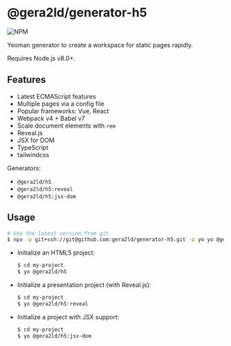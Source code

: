 # @gera2ld/generator-h5

![NPM](https://img.shields.io/npm/v/@gera2ld/generator-h5.svg)

Yeoman generator to create a workspace for static pages rapidly.

Requires Node.js v8.0+.

## Features

- Latest ECMAScript features
- Multiple pages via a config file
- Popular frameworks: Vue, React
- Webpack v4 + Babel v7
- Scale document elements with `rem`
- Reveal.js
- JSX for DOM
- TypeScript
- tailwindcss

Generators:
- `@gera2ld/h5`
- `@gera2ld/h5:reveal`
- `@gera2ld/h5:jsx-dom`

## Usage

```sh
# Use the latest version from git
$ npx -p git+ssh://git@github.com:gera2ld/generator-h5.git -p yo yo @gera2ld/h5
```

- Initialize an HTML5 project:

    ``` sh
    $ cd my-project
    $ yo @gera2ld/h5
    ```

- Initialize a presentation project (with Reveal.js):

    ```sh
    $ cd my-project
    $ yo @gera2ld/h5:reveal
    ```

- Initialize a project with JSX support:

    ```sh
    $ cd my-project
    $ yo @gera2ld/h5:jsx-dom
    ```
